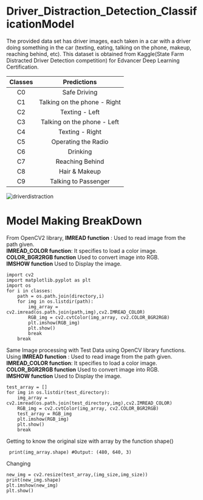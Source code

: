 # Driver_Distraction_Detection_ClassificationModel

The provided data set has driver images, each taken in a car with a driver doing something in the car (texting, eating, talking on the phone, makeup, reaching behind, etc). This dataset is obtained from Kaggle(State Farm Distracted Driver Detection competition) for Edvancer Deep Learning Certification.

| Classes |          Predictions         | 
|:-------:|:----------------------------:|
|    C0   |         Safe Driving         |
|    C1   | Talking on the phone - Right |
|    C2   |        Texting - Left        |
|    C3   |  Talking on the phone - Left |
|    C4   |        Texting - Right       |
|    C5   |      Operating the Radio     |
|    C6   |           Drinking           |
|    C7   |        Reaching Behind       |
|    C8   |         Hair & Makeup        |
|    C9   |     Talking to Passenger     |

![driverdistraction](https://user-images.githubusercontent.com/41589522/133131098-7cd072e2-ecbf-44f9-bb30-d439ccb3bfc0.png)

# Model Making BreakDown

From OpenCV2 library, **IMREAD function** : Used to read image from the path given.  
**IMREAD_COLOR function**: It specifies to load a color image.   
**COLOR_BGR2RGB function** Used to convert image into RGB.  
**IMSHOW function** Used to Display the image. 

    import cv2
    import matplotlib.pyplot as plt
    import os
    for i in classes:
        path = os.path.join(directory,i)
        for img in os.listdir(path):
            img_array = cv2.imread(os.path.join(path,img),cv2.IMREAD_COLOR)
            RGB_img = cv2.cvtColor(img_array, cv2.COLOR_BGR2RGB)
            plt.imshow(RGB_img)
            plt.show()
            break
        break

Same Image processing with Test Data using OpenCV library functions. 
Using **IMREAD function** : Used to read image from the path given.  
**IMREAD_COLOR function**: It specifies to load a color image.   
**COLOR_BGR2RGB function** Used to convert image into RGB.  
**IMSHOW function** Used to Display the image. 


    test_array = []
    for img in os.listdir(test_directory):
        img_array = cv2.imread(os.path.join(test_directory,img),cv2.IMREAD_COLOR)
        RGB_img = cv2.cvtColor(img_array, cv2.COLOR_BGR2RGB)
        test_array = RGB_img
        plt.imshow(RGB_img)
        plt.show()
        break


Getting to know the original size with array by the function shape()
      
     print(img_array.shape) #Output: (480, 640, 3)
     
Changing 

    new_img = cv2.resize(test_array,(img_size,img_size))
    print(new_img.shape)
    plt.imshow(new_img)
    plt.show()

